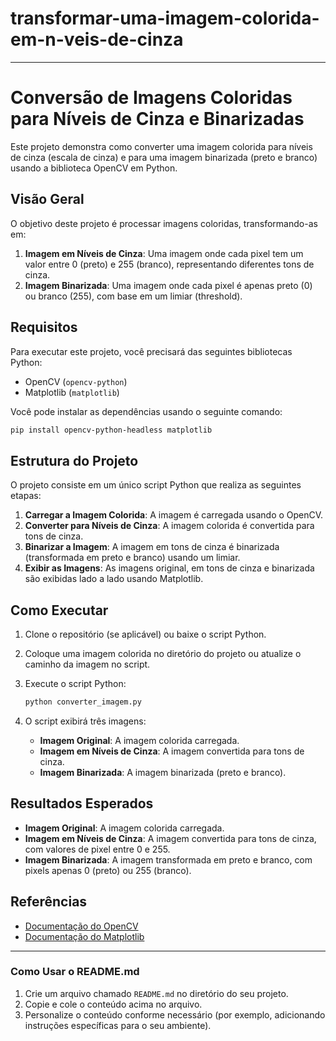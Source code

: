 # transformar-uma-imagem-colorida-em-n-veis-de-cinza

---

# Conversão de Imagens Coloridas para Níveis de Cinza e Binarizadas

Este projeto demonstra como converter uma imagem colorida para níveis de cinza (escala de cinza) e para uma imagem binarizada (preto e branco) usando a biblioteca OpenCV em Python.

## Visão Geral

O objetivo deste projeto é processar imagens coloridas, transformando-as em:
1. **Imagem em Níveis de Cinza**: Uma imagem onde cada pixel tem um valor entre 0 (preto) e 255 (branco), representando diferentes tons de cinza.
2. **Imagem Binarizada**: Uma imagem onde cada pixel é apenas preto (0) ou branco (255), com base em um limiar (threshold).

## Requisitos

Para executar este projeto, você precisará das seguintes bibliotecas Python:

- OpenCV (`opencv-python`)
- Matplotlib (`matplotlib`)

Você pode instalar as dependências usando o seguinte comando:

```bash
pip install opencv-python-headless matplotlib
```

## Estrutura do Projeto

O projeto consiste em um único script Python que realiza as seguintes etapas:

1. **Carregar a Imagem Colorida**: A imagem é carregada usando o OpenCV.
2. **Converter para Níveis de Cinza**: A imagem colorida é convertida para tons de cinza.
3. **Binarizar a Imagem**: A imagem em tons de cinza é binarizada (transformada em preto e branco) usando um limiar.
4. **Exibir as Imagens**: As imagens original, em tons de cinza e binarizada são exibidas lado a lado usando Matplotlib.

## Como Executar

1. Clone o repositório (se aplicável) ou baixe o script Python.

2. Coloque uma imagem colorida no diretório do projeto ou atualize o caminho da imagem no script.

3. Execute o script Python:

   ```bash
   python converter_imagem.py
   ```

4. O script exibirá três imagens:
   - **Imagem Original**: A imagem colorida carregada.
   - **Imagem em Níveis de Cinza**: A imagem convertida para tons de cinza.
   - **Imagem Binarizada**: A imagem binarizada (preto e branco).


## Resultados Esperados

- **Imagem Original**: A imagem colorida carregada.
- **Imagem em Níveis de Cinza**: A imagem convertida para tons de cinza, com valores de pixel entre 0 e 255.
- **Imagem Binarizada**: A imagem transformada em preto e branco, com pixels apenas 0 (preto) ou 255 (branco).


## Referências

- [Documentação do OpenCV](https://docs.opencv.org/)
- [Documentação do Matplotlib](https://matplotlib.org/stable/contents.html)

---

### Como Usar o README.md

1. Crie um arquivo chamado `README.md` no diretório do seu projeto.
2. Copie e cole o conteúdo acima no arquivo.
3. Personalize o conteúdo conforme necessário (por exemplo, adicionando instruções específicas para o seu ambiente).

